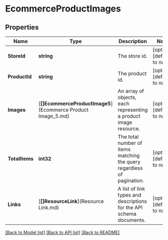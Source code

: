 # EcommerceProductImages

## Properties
Name | Type | Description | Notes
------------ | ------------- | ------------- | -------------
**StoreId** | **string** | The store id. | [optional] [default to null]
**ProductId** | **string** | The product id. | [optional] [default to null]
**Images** | [**[]EcommerceProductImage5**](Ecommerce Product Image_5.md) | An array of objects, each representing a product image resource. | [optional] [default to null]
**TotalItems** | **int32** | The total number of items matching the query regardless of pagination. | [optional] [default to null]
**Links** | [**[]ResourceLink**](Resource Link.md) | A list of link types and descriptions for the API schema documents. | [optional] [default to null]

[[Back to Model list]](../README.md#documentation-for-models) [[Back to API list]](../README.md#documentation-for-api-endpoints) [[Back to README]](../README.md)

